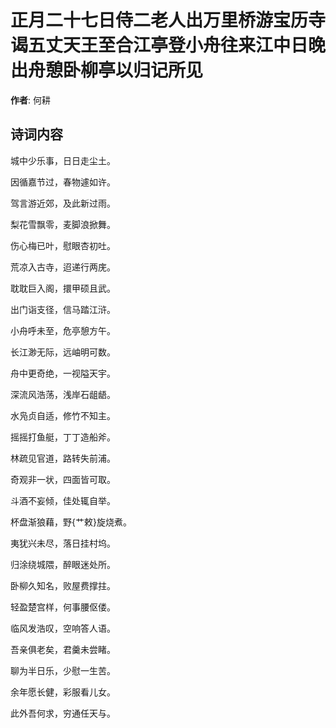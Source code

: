 # 正月二十七日侍二老人出万里桥游宝历寺谒五丈天王至合江亭登小舟往来江中日晚出舟憩卧柳亭以归记所见

**作者**: 何耕

## 诗词内容

城中少乐事，日日走尘土。

因循嘉节过，春物遽如许。

驾言游近郊，及此新过雨。

梨花雪飘零，麦脚浪掀舞。

伤心梅已叶，慰眼杏初吐。

荒凉入古寺，迢递行两庑。

耽耽巨入阁，擐甲硕且武。

出门诣支径，信马踏江浒。

小舟呼未至，危亭憩方午。

长江渺无际，远岫明可数。

舟中更奇绝，一视隘天宇。

深流风浩荡，浅岸石龃龉。

水凫贞自适，修竹不知主。

摇摇打鱼艇，丁丁造船斧。

林疏见官道，路转失前浦。

奇观非一状，四面皆可取。

斗酒不妄倾，佳处辄自举。

杯盘渐狼藉，野{艹敕}旋烧煮。

夷犹兴未尽，落日挂村坞。

归涂绕城隈，醉眼迷处所。

卧柳久知名，败屋费撑拄。

轻盈楚宫样，何事腰伛偻。

临风发浩叹，空响答人语。

吾亲俱老矣，君羹未尝睹。

聊为半日乐，少慰一生苦。

余年愿长健，彩服看儿女。

此外吾何求，穷通任天与。

